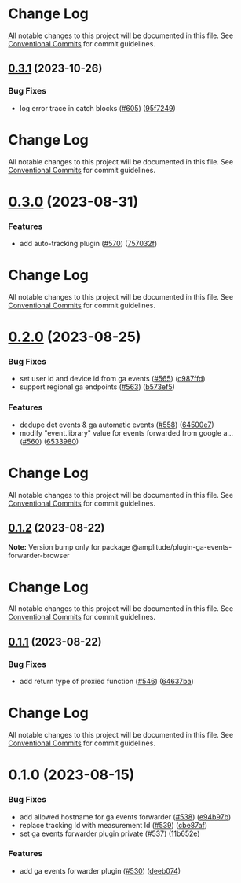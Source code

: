 # Change Log

All notable changes to this project will be documented in this file. See
[Conventional Commits](https://conventionalcommits.org) for commit guidelines.

## [0.3.1](https://github.com/amplitude/Amplitude-TypeScript/compare/@amplitude/plugin-ga-events-forwarder-browser@0.3.0...@amplitude/plugin-ga-events-forwarder-browser@0.3.1) (2023-10-26)

### Bug Fixes

- log error trace in catch blocks ([#605](https://github.com/amplitude/Amplitude-TypeScript/issues/605))
  ([95f7249](https://github.com/amplitude/Amplitude-TypeScript/commit/95f72494ec3c09d596648665838d15bc91018be9))

# Change Log

All notable changes to this project will be documented in this file. See
[Conventional Commits](https://conventionalcommits.org) for commit guidelines.

# [0.3.0](https://github.com/amplitude/Amplitude-TypeScript/compare/@amplitude/plugin-ga-events-forwarder-browser@0.2.0...@amplitude/plugin-ga-events-forwarder-browser@0.3.0) (2023-08-31)

### Features

- add auto-tracking plugin ([#570](https://github.com/amplitude/Amplitude-TypeScript/issues/570))
  ([757032f](https://github.com/amplitude/Amplitude-TypeScript/commit/757032f5c0eeac4396f28163ad14958ea44e8ace))

# Change Log

All notable changes to this project will be documented in this file. See
[Conventional Commits](https://conventionalcommits.org) for commit guidelines.

# [0.2.0](https://github.com/amplitude/Amplitude-TypeScript/compare/@amplitude/plugin-ga-events-forwarder-browser@0.1.2...@amplitude/plugin-ga-events-forwarder-browser@0.2.0) (2023-08-25)

### Bug Fixes

- set user id and device id from ga events ([#565](https://github.com/amplitude/Amplitude-TypeScript/issues/565))
  ([c987ffd](https://github.com/amplitude/Amplitude-TypeScript/commit/c987ffd6575b653f0bc8beca21f9406f8dc3e9e3))
- support regional ga endpoints ([#563](https://github.com/amplitude/Amplitude-TypeScript/issues/563))
  ([b573ef5](https://github.com/amplitude/Amplitude-TypeScript/commit/b573ef51b4c4051022b0a2e181e85a853de2e566))

### Features

- dedupe det events & ga automatic events ([#558](https://github.com/amplitude/Amplitude-TypeScript/issues/558))
  ([64500e7](https://github.com/amplitude/Amplitude-TypeScript/commit/64500e736139c8b28b0eb28f8ba6e67cf0c9275c))
- modify "event.library" value for events forwarded from google a…
  ([#560](https://github.com/amplitude/Amplitude-TypeScript/issues/560))
  ([6533980](https://github.com/amplitude/Amplitude-TypeScript/commit/65339809090f36b0f06ff03da084614bc6c9312e))

# Change Log

All notable changes to this project will be documented in this file. See
[Conventional Commits](https://conventionalcommits.org) for commit guidelines.

## [0.1.2](https://github.com/amplitude/Amplitude-TypeScript/compare/@amplitude/plugin-ga-events-forwarder-browser@0.1.1...@amplitude/plugin-ga-events-forwarder-browser@0.1.2) (2023-08-22)

**Note:** Version bump only for package @amplitude/plugin-ga-events-forwarder-browser

# Change Log

All notable changes to this project will be documented in this file. See
[Conventional Commits](https://conventionalcommits.org) for commit guidelines.

## [0.1.1](https://github.com/amplitude/Amplitude-TypeScript/compare/@amplitude/plugin-ga-events-forwarder-browser@0.1.0...@amplitude/plugin-ga-events-forwarder-browser@0.1.1) (2023-08-22)

### Bug Fixes

- add return type of proxied function ([#546](https://github.com/amplitude/Amplitude-TypeScript/issues/546))
  ([64637ba](https://github.com/amplitude/Amplitude-TypeScript/commit/64637babb90c5eb9069b17a11bc3c2bd5251b084))

# Change Log

All notable changes to this project will be documented in this file. See
[Conventional Commits](https://conventionalcommits.org) for commit guidelines.

# 0.1.0 (2023-08-15)

### Bug Fixes

- add allowed hostname for ga events forwarder ([#538](https://github.com/amplitude/Amplitude-TypeScript/issues/538))
  ([e94b97b](https://github.com/amplitude/Amplitude-TypeScript/commit/e94b97b04eb47543ff8b570e65ec96b63254dcb0))
- replace tracking Id with measurement Id ([#539](https://github.com/amplitude/Amplitude-TypeScript/issues/539))
  ([cbe87af](https://github.com/amplitude/Amplitude-TypeScript/commit/cbe87afe9459cdda28d05ba23fa121e453bccf6e))
- set ga events forwarder plugin private ([#537](https://github.com/amplitude/Amplitude-TypeScript/issues/537))
  ([11b652e](https://github.com/amplitude/Amplitude-TypeScript/commit/11b652e84d065fcd5248caee173f780a4e136979))

### Features

- add ga events forwarder plugin ([#530](https://github.com/amplitude/Amplitude-TypeScript/issues/530))
  ([deeb074](https://github.com/amplitude/Amplitude-TypeScript/commit/deeb07478799b80da0637960019c571c25e6f898))
